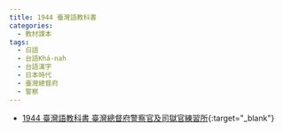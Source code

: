 ```yaml
---
title: 1944 臺灣語教科書
categories: 
  - 教材課本
tags:
  - 日語
  - 台語Khá-nah
  - 台語漢字
  - 日本時代
  - 臺灣總督府
  - 警察
---
```


- [1944 臺灣語教科書 臺灣總督府警察官及司獄官練習所](https://kiek.taigi.info/1944TaioangiKaukhosu/){:target="_blank"}
